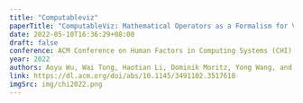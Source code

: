 ```yaml
---
title: "Computableviz"
paperTitle: "ComputableViz: Mathematical Operators as a Formalism for Visualization Processing and Analysis"
date: 2022-05-10T16:36:29+08:00
draft: false
conference: ACM Conference on Human Factors in Computing Systems (CHI)
year: 2022
authors: Aoyu Wu, Wai Tong, Haotian Li, Dominik Moritz, Yong Wang, and Huamin Qu
link: https://dl.acm.org/doi/abs/10.1145/3491102.3517618
imgSrc: img/chi2022.png
---
```


